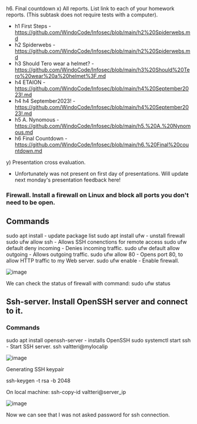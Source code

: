 h6. Final countdown
x) All reports. List link to each of your homework reports. (This subtask does not require tests with a computer).
- h1 First Steps - https://github.com/WindoCode/Infosec/blob/main/h2%20Spiderwebs.md
- h2 Spiderwebs - https://github.com/WindoCode/Infosec/blob/main/h2%20Spiderwebs.md
- h3 Should Tero wear a helmet? - https://github.com/WindoCode/Infosec/blob/main/h3%20Should%20Tero%20wear%20a%20helmet%3F.md
- h4 ETAION - https://github.com/WindoCode/Infosec/blob/main/h4%20September2023!.md
- h4 h4 September2023! - https://github.com/WindoCode/Infosec/blob/main/h4%20September2023!.md
- h5 A. Nynomous - https://github.com/WindoCode/Infosec/blob/main/h5.%20A.%20Nynomous.md
- h6 Final Countdown - https://github.com/WindoCode/Infosec/blob/main/h6.%20Final%20countdown.md

  
y) Presentation cross evaluation. 
- Unfortunately was not present on first day of presentations. Will update next monday's presentation feedback here!


### Firewall. Install a firewall on Linux and block all ports you don't need to be open.

## Commands
sudo apt install - update package list
sudo apt install ufw - unstall firewall
sudo ufw allow ssh - Allows SSH conenctions for remote access
sudo ufw default deny incoming - Denies incoming traffic.
sudo ufw default allow outgoing - Allows outgoing traffic.
sudo ufw allow 80 - Opens port 80, to allow HTTP traffic to my Web server.
sudo ufw enable - Enable firewall.

![image](https://github.com/WindoCode/Infosec/assets/110290723/cdfdd3cd-c9de-47ab-a9be-c6507feb23bb)

We can check the status of firewall with command: sudo ufw status


## Ssh-server. Install OpenSSH server and connect to it.

### Commands
sudo apt install openssh-server - installs OpenSSH
sudo systemctl start ssh - Start SSH server.
ssh valtteri@mylocalip 

![image](https://github.com/WindoCode/Infosec/assets/110290723/ffc40116-6cf4-4f3b-b562-59925bdb6d88)

Generating SSH keypair

ssh-keygen -t rsa -b 2048

On local machine:
ssh-copy-id valtteri@server_ip

![image](https://github.com/WindoCode/Infosec/assets/110290723/8283c0ca-73bb-47a6-a9db-73bae63fd01e)

Now we can see that I was not asked password for ssh connection.








